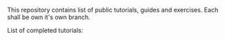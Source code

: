 This repository contains list of public tutorials, guides and exercises.
Each shall be own it's own branch.

List of completed tutorials: